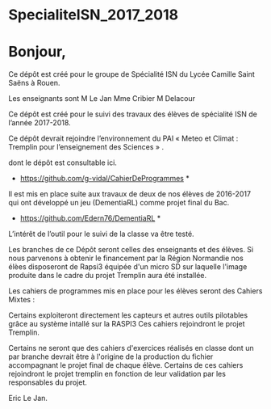 # SpecialiteISN_2017_2018

# Bonjour, 

Ce dépôt est créé pour le groupe de Spécialité ISN du Lycée Camille Saint Saëns à Rouen.

Les enseignants sont M Le Jan Mme Cribier M Delacour

Ce dépôt est créé pour le suivi des travaux des élèves de spécialité ISN de l’année 2017-2018.

Ce dépôt devrait rejoindre l’environnement du PAI « Meteo et Climat : Tremplin pour l’enseignement des Sciences » .

dont le dépôt est consultable ici. 

* https://github.com/g-vidal/CahierDeProgrammes *

Il est mis en place suite aux travaux de deux de nos élèves de 2016-2017 qui ont développé un jeu (DementiaRL) comme projet final du Bac.

* https://github.com/Edern76/DementiaRL *

L’intérêt de l’outil pour le suivi de la classe va être testé.

Les branches de ce Dépôt seront celles des enseignants et des élèves. Si nous parvenons à obtenir le financement par la Région Normandie nos élèes disposeront
de Rapsi3 équipée d'un micro SD sur laquelle l'image produite dans le cadre du projet Tremplin aura été installée.

Les cahiers de programmes mis en place pour les élèves seront des Cahiers Mixtes :

Certains exploiteront directement les capteurs et autres outils pilotables grâce au système intallé sur la RASPI3
Ces cahiers rejoindront le projet Tremplin.

Certains ne seront que des cahiers d'exercices réalisés en classe dont un par branche devrait être à l'origine de la production du
fichier accompagnant le projet final de chaque élève.
Certains de ces cahiers rejoindront le projet tremplin en fonction de leur validation par les responsables du projet.

Eric Le Jan. 
